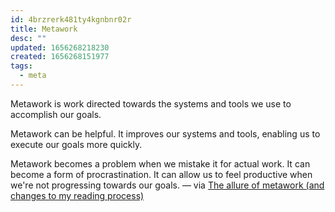 ```yaml
---
id: 4brzrerk481ty4kgnbnr02r
title: Metawork
desc: ""
updated: 1656268218230
created: 1656268151977
tags:
  - meta
---
```


Metawork is work directed towards the systems and tools we use to accomplish our goals.

Metawork can be helpful. It improves our systems and tools, enabling us to execute our goals more quickly.

Metawork becomes a problem when we mistake it for actual work. It can become a form of procrastination. It can allow us to feel productive when we're not progressing towards our goals. — via [The allure of metawork (and changes to my reading process)](https://newsletter.tylersuzukinelson.com/posts/the-allure-of-metawork-and-changes-to-my-reading-process)
